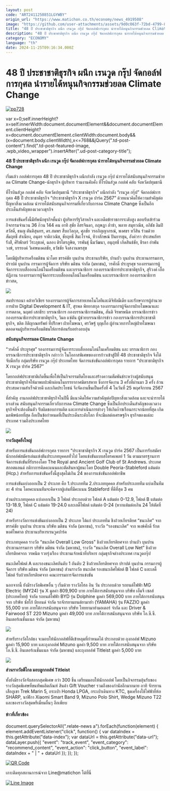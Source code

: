 ```yaml
---
layout: post
code: "ART2411250851LGYWBY"
origin_url: "https://www.matichon.co.th/economy/news_4919508"
image: "https://github.com/user-attachments/assets/9d0c063f-72bd-4799-8c54-2a5d268cc48e"
title: "48 ปี ประชาชาติธุรกิจ ผนึก เรนวูด กรุ๊ป จัดกอล์ฟการกุศล นำรายได้หนุนกิจกรรมช่วยลด Climate Change"
description: "48 ปี ประชาชาติธุรกิจ ผนึก เรนวูด กรุ๊ป จัดกอล์ฟการกุศล นำรายได้หนุนกิจกรรมช่วยลด Climate Change"
category: "ECONOMY"
language: "th"
date: 2024-11-25T09:16:34.000Z
---
```


# 48 ปี ประชาชาติธุรกิจ ผนึก เรนวูด กรุ๊ป จัดกอล์ฟการกุศล นำรายได้หนุนกิจกรรมช่วยลด Climate Change

[![](https://www.matichon.co.th/wp-content/uploads/2024/11/pp728-1.jpg "pp728")](https://www.matichon.co.th/wp-content/uploads/2024/11/pp728-1.jpg)

var x=0;self.innerHeight?x=self.innerWidth:document.documentElement&&document.documentElement.clientHeight?x=document.documentElement.clientWidth:document.body&&(x=document.body.clientWidth),x<=768&&jQuery(".td-post-content").find(".td-post-featured-image, .wpb\_video\_wrapper").insertAfter(".ud-post-category-title");

**48 ปี ประชาชาติธุรกิจ ผนึก เรนวูด กรุ๊ป จัดกอล์ฟการกุศล นำรายได้หนุนกิจกรรมช่วยลด Climate Change**

เริ่มแล้ว กอล์ฟการกุศล 48 ปี ประชาชาติธุรกิจ ผนึกกำลัง เรนวูด กรุ๊ป นำรายได้สนับสนุนกิจกรรมช่วยลด Climate Change-นักธุรกิจ ผู้บริหาร ร่วมงานคับคั่ง ที่โรบินส์วูด กอล์ฟ คลับ จังหวัดปทุมธานี

ที่โรบินส์วูด กอล์ฟ คลับ จังหวัดปทุมธานี “ประชาชาติธุรกิจ” ผนึกกำลัง “เรนวูด กรุ๊ป” จัดกอล์ฟการกุศล 48 ปี ประชาชาติธุรกิจ “ประชาชาติธุรกิจ X เรนวูด ปาร์ค 2567” ด้วยแนวคิดให้ความสำคัญต่อปัญหาสิ่งแวดล้อม นำรายได้สนับสนุนกิจกรรมที่เกี่ยวกับการลด Climate Change ซึ่งเป็นอีกประเด็นสำคัญของแวดวงธุรกิจ

การแข่งขันครั้งนี้มีทัพนักธุรกิจชั้นนำ ผู้บริหารรัฐวิสาหกิจ และอดีตข้าราชการระดับสูง ตอบรับเข้าร่วมกิจกรรมจำนวน 36 ก๊วน 144 คน อาทิ สุชัย อิสรจินดา, กฤษฎา ล่ำซำ, พลาย สมุทวณิช, อภิธัช ลิมปิสวัสดิ์, ธนญ ตันติสุนทร, ดร.สมพร สืบถวิลกุล, ศุภชัย วรอภิญญาภรณ์, พงศธร ทวีสิน ร่วมด้วย สัมฤทธิ์ สำเนียง, อนุตร จาติกวณิช, ชัยฤทธิ์ สิมะโรจน์, ทิวาลักษณ์ ปันยารชุน, อังค์วรา ประสพภัทรรังสี, ศิริพักตร์ วีระภุชงค์, ฉลอง ติรไตรภูษิต, วรพันธุ์ นิ้มวัฒนา, อนุฤทธิ์ เกิดสินธ์ชัย, ธีรดา อำพันวงษ์, บรรยงค์ วิเศษมงคลชัย, ธวัชชัย จึงสงวนพรสุข

โดยมีผู้บริหารเครือมติชน นำโดย ขรรค์ชัย บุนปาน ประธานบริษัท, ปานบัว บุนปาน ประธานกรรมการ, ปราปต์ บุนปาน กรรมการผู้จัดการ บริษัท มติชน จำกัด (มหาชน), วรศักดิ์ ประยูรศุข รองกรรมการผู้จัดการระบบสื่อออนไลน์ในเครือมติชน และบรรณาธิการ กองบรรณาธิการประชาชาติธุรกิจ, สุริวงค์ เอื้อปฏิภาน รองกรรมการผู้จัดการระบบสื่อออนไลน์ในเครือมติชน และบรรณาธิการ กองบรรณาธิการข่าวสด,

![](https://www.matichon.co.th/wp-content/uploads/2024/11/ปชช.3-1024x683.jpg)

สมปรารถนา คล้ายวิเชียร รองกรรมการผู้จัดการสายเทคโนโลยีและดิจิทัลมีเดีย และรักษาการผู้อำนวยการฝ่าย Digital Development & IT, สุรพล พิทยาสกุล รองกรรมการผู้จัดการฝ่ายโฆษณาและการตลาด, นฤตย์ เสกธีระ บรรณาธิการ กองบรรณาธิการมติชน, สันติ จิรพรพนิต บรรณาธิการข่าว กองบรรณาธิการประชาชาติธุรกิจ, วิมล แซ่ตัน ผู้ช่วยบรรณาธิการข่าว กองบรรณาธิการประชาชาติธุรกิจ, ชลิต กิติญาณทรัพย์ ที่ปรึกษา ฝ่ายโฆษณา, ศรวิษฐ์ บุญเกื้อ ผู้อำนวยการใหญ่ฝ่ายโฆษณา ตลอดจนผู้บริหารเครือมติชนให้การต้อนรับอย่างอบอุ่น

**สนับสนุนกิจกรรมลด Climate Change**

“วรศักดิ์ ประยูรศุข” รองกรรมการผู้จัดการระบบสื่อออนไลน์ในเครือมติชน และ บรรณาธิการ กองบรรณาธิการประชาชาติธุรกิจ กล่าวว่า ในโอกาสพิเศษของการก้าวเข้าสู่ปีที่ 48 ประชาชาติธุรกิจ จึงได้จับมือกับ กลุ่มบริษัท เรนวูด กรุ๊ป ประเทศไทย จัดการแข่งขันกอล์ฟการกุศล รายการ “ประชาชาติธุรกิจ X เรนวูด ปาร์ค 2567”

โดยกอล์ฟประชาชาติเกิดขึ้นเพื่อให้เป็นกิจกรรมยึดโยงและสร้างความสัมพันธ์ระหว่างผู้สนับสนุนประชาชาติธุรกิจให้มาพบปะพักผ่อนในบรรยากาศมิตรสหาย ซึ่งการจัดงาน 3 ครั้งที่ผ่านมา 3 ครั้ง ล้วนประสบความสำเร็จด้วยดี และเกิดประโยชน์ จึงจัดงานขึ้นเป็นครั้งที่ 4 ในวันที่ 25 พฤศจิกายน 2567

ที่สำคัญ งานกอล์ฟประชาชาติธุรกิจในปีนี้ มีแนวคิดให้ความสำคัญต่อปัญหาสิ่งแวดล้อม และจะนำรายได้บางส่วน สนับสนุนกิจกรรมเกี่ยวกับการลด Climate Change ซึ่งเป็นอีกประเด็นสำคัญของแวดวงธุรกิจที่จะต้องตื่นตัว รับผิดชอบการผลิต และการดำเนินการต่างๆ ให้เกิดก๊าซเรือนกระจกน้อยที่สุด เกิดมลพิษน้อยที่สุด ถือเป็นข้อกำหนดที่เป็นประเด็นระดับโลก ที่จะมีผลต่อเศรษฐกิจ ธุรกิจของแต่ละประเทศ รวมถึงประเทศไทย

![](https://www.matichon.co.th/wp-content/uploads/2024/11/ปชช.4-1024x683.jpg)

**รางวัลสุดยิ่งใหญ่**

สำหรับการแข่งขันกอล์ฟการกุศล รายการ “ประชาชาติธุรกิจ X เรนวูด ปาร์ค 2567 เป็นการรับสมัคร นักกอล์ฟสมัครเล่นแข่งขันประเภทบุคคลทั่วไป โดยแข่งขันแบบสโตรคเพลย์ 1 วัน ตามมาตรฐานการจัดการแข่งขันที่รับรองโดย The Royal and Ancient Golf Club of St Andrews. ประเทศสกอตแลนด์ กติกาการคิดคะแนนและตัดสินหาผู้ชนะโดย Double Peoria-Stableford แต้มต่อ (Hcp.) สำหรับการแข่งขันครั้งนี้สูงสุดไม่เกิน 24 ของการแข่งขันกอล์ฟอาชีพ

การแข่งขันแบ่งออกเป็น 2 ประเภท คือ 1.ประเภททีม 2.ประเภทบุคคล สำหรับประเภททีม แบ่งเป็นทีมละ 4 ท่าน โดยคะแนนทีมจะคิดจากผู้เล่นที่มีคะแนน Stableford ที่ดีที่สุด 3 คน

ส่วนประเภทบุคคล แบ่งออกเป็น 3 ไฟลต์ ประกอบด้วย ไฟลต์ A แต้มต่อ 0-12.9, ไฟลต์ B แต้มต่อ 13-18.9, ไฟลต์ C แต้มต่อ 19-24.0 และเลดี้ไฟลต์ แต้มต่อ 0-24 (หากแต้มต่อเกิน 24 ให้ตัดที่ 24)

สำหรับรางวัลการแข่งขันแบ่งออกเป็น 2 ประเภท ได้แก่ ประเภททีม ชิงถ้วยเกียรติยศ “ชนะเลิศ” จาก ขรรค์ชัย บุนปาน ประธาน บริษัท มติชน จำกัด (มหาชน), รางวัล “รองชนะเลิศ” จาก พงษ์ศักดิ์ รักตพงศ์ไพศาล ประธานบริหารเรนวูดปาร์ค

ประเภทบุคคล รางวัล “ชนะเลิศ Overall Low Gross” ชิงถ้วยเกียรติยศจาก ปานบัว บุนปาน ประธานกรรมการ บริษัท มติชน จำกัด (มหาชน), รางวัล “ชนะเลิศ Overall Low Net” ชิงถ้วยเกียรติยศจาก วรพนิต รวยรุ่งเรือง ประธานเจ้าหน้าที่บริหาร กลุ่มธุรกิจต่างประเทศ เรนวูดกรุ๊ป

ชนะเลิศไฟลต์ A และรองชนะเลิศอันดับ 1 อันดับ 2 ชิงถ้วยเกียรติยศจาก ปราปต์ บุนปาน กรรมการผู้จัดการ บริษัท มติชน จำกัด (มหาชน) ส่วนรางวัล ชนะเลิศ รองชนะเลิศไฟลต์ B ไฟลต์ C และเลดี้ไฟลต์ รับถ้วยเกียรติยศจาก คณะกรรมการจัดการแข่งขัน

นอกจากนี้ ยังมีรางวัลพิเศษอื่น ๆ เริ่มด้วย รางวัลโฮล อิน วัน ประกอบด้วย รถยนต์ไฟฟ้า MG Electric (MY24) รุ่น X มูลค่า 809,900 บาท ภายใต้การสนับสนุนจาก บริษัท เอ็มจี เซลส์ (ประเทศไทย) จำกัด รถยนต์ไฟฟ้า BYD รุ่น Dolphine มูลค่า 569,000 บาท ภายใต้การสนับสนุนจาก บริษัท ซัสโก้ บียอนด์ จำกัด รถจักรยานยนต์ยามาฮ่า (YAMAHA) รุ่น FAZZIO มูลค่า 55,000 บาท ภายใต้การสนับสนุนจาก บริษัท ไทยยามาฮ่ามอเตอร์ จำกัด และ Driver & Fairwood ST 220 Mizuno มูลค่า 49,000 บาท ภายใต้การสนับสนุนจาก บริษัท ไอ.ซี.ซี. อินเตอร์เนชั่นแนล จำกัด (มหาชน)

![](https://www.matichon.co.th/wp-content/uploads/2024/11/ปชช.1-1024x683.jpg)

สำหรับรางวัลใกล้ธง จะมอบให้นักกอล์ฟที่ตีเข้าหลุมที่กำหนดได้ ประกอบด้วย ถุงกอล์ฟ Mizuno มูลค่า 15,900 บาท และถุงกอล์ฟ Mizuno มูลค่า 9,500 บาท ภายใต้การสนับสนุนจาก บริษัท ไอ.ซี.ซี. อินเตอร์เนชั่นแนล จำกัด (มหาชน) และถุงกอล์ฟ Titleist มูลค่า 5,000 บาท

![](https://www.matichon.co.th/wp-content/uploads/2024/11/ปชช.2-1024x683.jpg)

**ส่วนรางวัลตีไกล มอบลูกกอล์ฟ Titleist**

ทั้งยังมีรางวัลจับสลากสุดพิเศษ กว่า 300 ชิ้น เตรียมมอบให้นักกอล์ฟ โดยเป็นกิจกรรมลุ้นรับของรางวัลสุดพิเศษที่ขนทัพผลิตภัณฑ์ สินค้า Gift Voucher รวมถึงของกำนัลอีกมากมาย อาทิ จักรยานเสือภูเขา Trek Marin 5, กระเป๋า Honda LPGA, กระเป๋าเดินทาง KTC, ชุดเครื่องใช้ไฟฟ้ายี่ห้อ SHARP, นาฬิกา Xiaomi Smart Band 9, Mizuno Polo Shirt, Wedge Mizuno T22 และของรางวัลสุดพรีเมี่ยมอื่นๆ อีกเพียบ

#### ข่าวที่เกี่ยวข้อง

document.querySelectorAll(".relate-news a").forEach(function(element) { element.addEventListener("click", function() { var dataIndex = this.getAttribute("data-index"); var dataUrl = this.getAttribute("data-url"); dataLayer.push({ "event": "track\_event", "event\_category": "recommend\_content", "event\_action": "click\_button", "event\_label": dataIndex + " | " + dataUrl }); }); });

[![QR Code](https://www.matichon.co.th/wp-content/uploads/2023/07/wob1371z.jpg)](https://lin.ee/ht0nDxX)

เกาะติดทุกสถานการณ์จาก Line@matichon ได้ที่นี่

[![Line Image](https://www.matichon.co.th/wp-content/uploads/2023/07/th.png)](https://lin.ee/ht0nDxX)